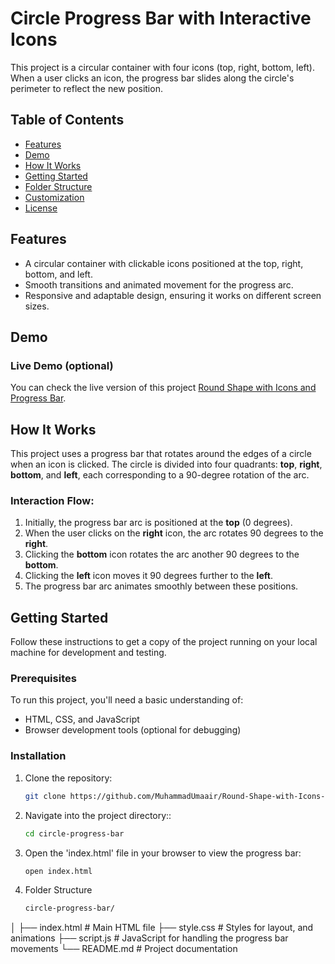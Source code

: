 # Circle Progress Bar with Interactive Icons

This project is a circular container with four icons (top, right, bottom, left). When a user clicks an icon, the progress bar slides along the circle's perimeter to reflect the new position.

## Table of Contents
- [Features](#features)
- [Demo](#demo)
- [How It Works](#how-it-works)
- [Getting Started](#getting-started)
- [Folder Structure](#folder-structure)
- [Customization](#customization)
- [License](#license)

## Features
- A circular container with clickable icons positioned at the top, right, bottom, and left.
- Smooth transitions and animated movement for the progress arc.
- Responsive and adaptable design, ensuring it works on different screen sizes.

## Demo
### Live Demo (optional)
You can check the live version of this project [Round Shape with Icons and Progress Bar](https://muhammadumaair.github.io/Round-Shape-with-Icons-and-Progress-Bar/).

## How It Works
This project uses a progress bar that rotates around the edges of a circle when an icon is clicked. The circle is divided into four quadrants: **top**, **right**, **bottom**, and **left**, each corresponding to a 90-degree rotation of the arc.

### Interaction Flow:
1. Initially, the progress bar arc is positioned at the **top** (0 degrees).
2. When the user clicks on the **right** icon, the arc rotates 90 degrees to the **right**.
3. Clicking the **bottom** icon rotates the arc another 90 degrees to the **bottom**.
4. Clicking the **left** icon moves it 90 degrees further to the **left**.
5. The progress bar arc animates smoothly between these positions.

## Getting Started
Follow these instructions to get a copy of the project running on your local machine for development and testing.

### Prerequisites
To run this project, you'll need a basic understanding of:
- HTML, CSS, and JavaScript
- Browser development tools (optional for debugging)

### Installation
1. Clone the repository:
   ```bash
   git clone https://github.com/MuhammadUmaair/Round-Shape-with-Icons-and-Progress-Bar
2. Navigate into the project directory::
   ```bash
   cd circle-progress-bar
3. Open the 'index.html' file in your browser to view the progress bar:
   ```bash
   open index.html
4. Folder Structure
   ```bash
   circle-progress-bar/
│
├── index.html         # Main HTML file
├── style.css          # Styles for layout, and animations
├── script.js          # JavaScript for handling the progress bar movements
└── README.md          # Project documentation
```

   

